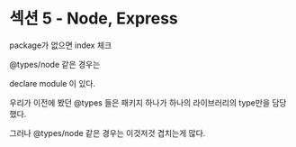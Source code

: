 # 섹션 5 - Node, Express

package가 없으면 index 체크



@types/node 같은 경우는&#x20;

declare module 이 있다.



우리가 이전에 봤던 @types 들은 패키지 하나가 하나의 라이브러리의 type만을 담당했다.

그러나 @types/node 같은 경우는 이것저것 겹치는게 많다.
